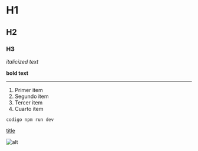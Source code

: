 # H1
## H2
### H3

*italicized text*

**bold text**

---

1. Primer item
2. Segundo item
3. Tercer item
4. Cuarto item

`codigo npm run dev`

[title](https://www.example.com)

![alt](https://url-de-imagen.jpg)
